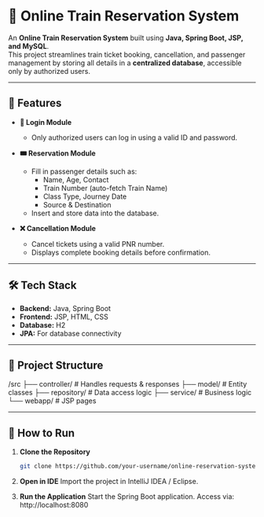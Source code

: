 # 🚆 Online Train Reservation System

An **Online Train Reservation System** built using **Java, Spring Boot, JSP, and MySQL**.  
This project streamlines train ticket booking, cancellation, and passenger management by storing all details in a **centralized database**, accessible only by authorized users.

---

## 📌 Features

- **🔑 Login Module**
  - Only authorized users can log in using a valid ID and password.
  
- **🎟 Reservation Module**
  - Fill in passenger details such as:
    - Name, Age, Contact
    - Train Number (auto-fetch Train Name)
    - Class Type, Journey Date
    - Source & Destination
  - Insert and store data into the database.

- **❌ Cancellation Module**
  - Cancel tickets using a valid PNR number.
  - Displays complete booking details before confirmation.

---

## 🛠 Tech Stack

- **Backend:** Java, Spring Boot
- **Frontend:** JSP, HTML, CSS
- **Database:** H2
- **JPA:** For database connectivity

---

## 📂 Project Structure

/src
├── controller/ # Handles requests & responses
├── model/ # Entity classes
├── repository/ # Data access logic
├── service/ # Business logic
└── webapp/ # JSP pages


---

## 🚀 How to Run

1. **Clone the Repository**
   ```bash
   git clone https://github.com/your-username/online-reservation-system.git
2. **Open in IDE**
Import the project in IntelliJ IDEA / Eclipse.

3. **Run the Application**
Start the Spring Boot application.
Access via: http://localhost:8080
